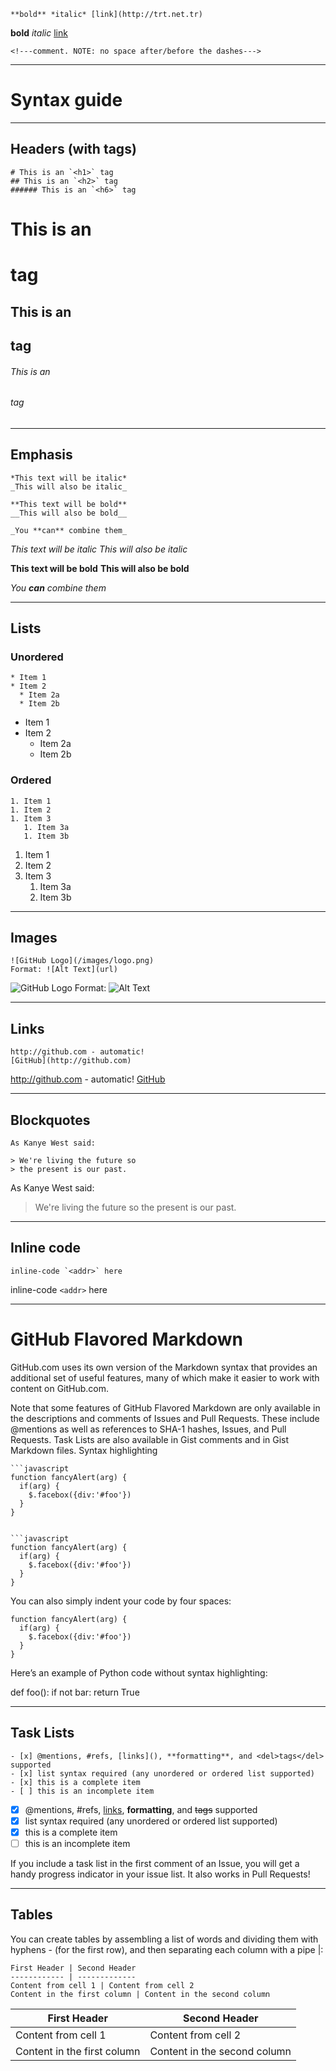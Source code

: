 
`**bold** *italic* [link](http://trt.net.tr)`

**bold** *italic* [link](http://trt.net.tr)

`<!---comment. NOTE: no space after/before the dashes--->`

<!---comment. NOTE: no space after/before the dashes--->

----

# Syntax guide

----

## Headers (with tags)

```
# This is an `<h1>` tag
## This is an `<h2>` tag
###### This is an `<h6>` tag
```

# This is an <h1> tag
## This is an <h2> tag
###### This is an <h6> tag

----

## Emphasis

```
*This text will be italic*
_This will also be italic_

**This text will be bold**
__This will also be bold__

_You **can** combine them_
```

*This text will be italic*
_This will also be italic_

**This text will be bold**
__This will also be bold__

_You **can** combine them_

----

## Lists

### Unordered
```
* Item 1
* Item 2
  * Item 2a
  * Item 2b
```

* Item 1
* Item 2
  * Item 2a
  * Item 2b

### Ordered
```
1. Item 1
1. Item 2
1. Item 3
   1. Item 3a
   1. Item 3b
```

1. Item 1
1. Item 2
1. Item 3
   1. Item 3a
   1. Item 3b

----

## Images

```
![GitHub Logo](/images/logo.png)
Format: ![Alt Text](url)
```

![GitHub Logo](/images/logo.png)
Format: ![Alt Text](url)

----

## Links

```
http://github.com - automatic!
[GitHub](http://github.com)
```

http://github.com - automatic!
[GitHub](http://github.com)

----

## Blockquotes

```
As Kanye West said:

> We're living the future so
> the present is our past.
```

As Kanye West said:

> We're living the future so
> the present is our past.

----

## Inline code

```
inline-code `<addr>` here
```

inline-code `<addr>` here

----

# GitHub Flavored Markdown

GitHub.com uses its own version of the Markdown syntax that provides an additional set of useful features, many of which make it easier to work with content on GitHub.com.

Note that some features of GitHub Flavored Markdown are only available in the descriptions and comments of Issues and Pull Requests. These include @mentions as well as references to SHA-1 hashes, Issues, and Pull Requests. Task Lists are also available in Gist comments and in Gist Markdown files.
Syntax highlighting

```
```javascript
function fancyAlert(arg) {
  if(arg) {
    $.facebox({div:'#foo'})
  }
}
```
```

```javascript
function fancyAlert(arg) {
  if(arg) {
    $.facebox({div:'#foo'})
  }
}
```

You can also simply indent your code by four spaces:

    function fancyAlert(arg) {
      if(arg) {
        $.facebox({div:'#foo'})
      }
    }


Here’s an example of Python code without syntax highlighting:

def foo():
    if not bar:
        return True

----

## Task Lists

```
- [x] @mentions, #refs, [links](), **formatting**, and <del>tags</del> supported
- [x] list syntax required (any unordered or ordered list supported)
- [x] this is a complete item
- [ ] this is an incomplete item
```

- [x] @mentions, #refs, [links](), **formatting**, and <del>tags</del> supported
- [x] list syntax required (any unordered or ordered list supported)
- [x] this is a complete item
- [ ] this is an incomplete item

If you include a task list in the first comment of an Issue, you will get a handy progress indicator in your issue list. It also works in Pull Requests!

----

## Tables

You can create tables by assembling a list of words and dividing them with hyphens - (for the first row), and then separating each column with a pipe |:

```
First Header | Second Header
------------ | -------------
Content from cell 1 | Content from cell 2
Content in the first column | Content in the second column
```

First Header | Second Header
------------ | -------------
Content from cell 1 | Content from cell 2
Content in the first column | Content in the second column
